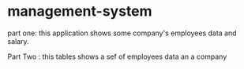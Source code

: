 # management-system

part one:
this application shows some company's employees data and salary.

Part Two :
this tables shows a sef of employees data an a company
